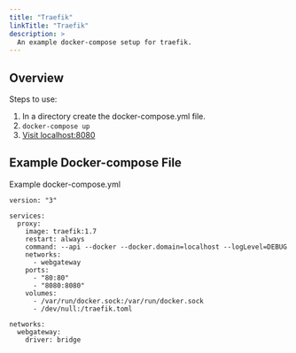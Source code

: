 ```yaml
---
title: "Traefik"
linkTitle: "Traefik"
description: >
  An example docker-compose setup for traefik.
---
```

<!-- date: 2023-03-17T00:12:00-05:00 -->


## Overview

Steps to use:

1.  In a directory create the docker-compose.yml file.
1.  `docker-compose up`
1.  [Visit localhost:8080](http://localhost:8080)

## Example Docker-compose File

Example docker-compose.yml

```docker
version: "3"

services:
  proxy:
    image: traefik:1.7
    restart: always
    command: --api --docker --docker.domain=localhost --logLevel=DEBUG
    networks:
      - webgateway
    ports:
      - "80:80"
      - "8080:8080"
    volumes:
      - /var/run/docker.sock:/var/run/docker.sock
      - /dev/null:/traefik.toml

networks:
  webgateway:
    driver: bridge
```

<!-- ## References -->

<!-- Format for online resources: -->
<!-- Author Last Name, First Name. “Title of Work.” Title of Site, Sponsor or -->
<!-- Publisher (include only if different from website title or author), Date of -->
<!-- Publication or Update Date, URL. Accessed Date (only if no date of publication -->
<!-- or update date). -->

